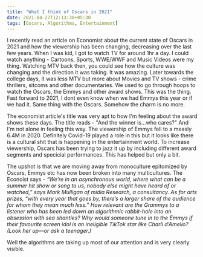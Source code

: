 ```yaml
---
title: "What I think of Oscars in 2021"
date: 2021-04-27T12:13:30+05:30
tags: [Oscars, Algorithms, Entertainment]
---
```

I recently read an article on Economist about the current state of Oscars in 2021 and how the viewership has been changing, decreasing over the last few years. 
When I was kid, I got to watch TV for around 1hr a day. I could watch anything - Cartoons, Sports, WWE/WWF and Music Videos were my thing. Watching MTV back then, you could 
see how the culture was changing and the direction it was taking. It was amazing. Later towards the college days, it was less MTV but more about Movies and TV shows - crime thrillers, sitcoms and
other documentaries. We used to go through hoops to watch the Oscars, the Emmys and other award shows. This was the thing. 
Fast forward to 2021, I dont even know when we had Emmys this year or if we had it. Same thing with the Oscars. Somehow the charm is no more. 

The economist article's title was very apt to how I'm feeling about the award shows these days. The title reads - "And the winner is…who cares?"
And I'm not alone in feeling this way. The viewership of Emmys fell to a measly 6.4M in 2020. Definitely Covid-19 played a role in this but it looks like 
there is a cultural shit that is happening in the entertainment world. 
To increase viewership, Oscars has been trying to jazz it up by including different award segments and specicial performances. This has helped but only a bit. 

The upshot is that we are moving away from monoculture epitomized by Oscars, Emmys etc has now been broken into many multicultures. The Econoist says - 
_“We’re in an asynchronous world, where what can be a summer hit show or song to us, nobody else might have heard of or watched,” says Mark Mulligan of midia Research, a consultancy. As for arts prizes, “with every year that goes by, there’s a larger share of the audience for whom they mean much less.” How relevant are the Grammys to a listener who has been led down an algorithmic rabbit-hole into an obsession with sea shanties? Why would someone tune in to the Emmys if their favourite screen idol is an ineligible TikTok star like Charli d’Amelio? (Look her up—or ask a teenager.)_

Well the algorithms are taking up most of our attention and is very clearly visible. 
